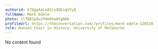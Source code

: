 ```yaml
---
authorid: 67QgpAaLoASisQQEiqSYyQ
fullName: Mark Edele
photo: 1lTBB1pdv2YmU04aAYg0A6
profileUrl: https://theconversation.com//profiles/mark-edele-126538
role: Hansen Chair in History, University of Melbourne
---
```

No content found